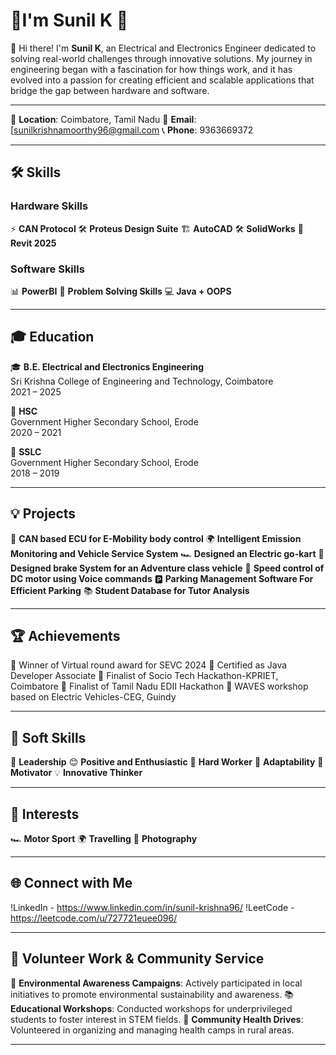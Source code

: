 # 🌟I'm Sunil K 🌟

👋 Hi there! I'm **Sunil K**, an Electrical and Electronics Engineer dedicated to solving real-world challenges through innovative solutions. My journey in engineering began with a fascination for how things work, and it has evolved into a passion for creating efficient and scalable applications that bridge the gap between hardware and software.

---
📍 **Location**: Coimbatore, Tamil Nadu
📧 **Email**: [sunilkrishnamoorthy96@gmail.com
📞 **Phone**: 9363669372

---

## 🛠️ Skills

### Hardware Skills
⚡ **CAN Protocol**
🛠️ **Proteus Design Suite**
🏗️ **AutoCAD**
🛠️ **SolidWorks**
🏢 **Revit 2025**

### Software Skills
📊 **PowerBI**
🧩 **Problem Solving Skills**
💻 **Java + OOPS**

---

## 🎓 Education

🎓 **B.E. Electrical and Electronics Engineering**  
  Sri Krishna College of Engineering and Technology, Coimbatore  
  2021 – 2025

🏫 **HSC**  
  Government Higher Secondary School, Erode  
  2020 – 2021

🏫 **SSLC**  
  Government Higher Secondary School, Erode  
  2018 – 2019

---

## 💡 Projects

🚗 **CAN based ECU for E-Mobility body control**
🌍 **Intelligent Emission Monitoring and Vehicle Service System**
🏎️ **Designed an Electric go-kart**
🚙 **Designed brake System for an Adventure class vehicle**
🎤 **Speed control of DC motor using Voice commands**
🅿️ **Parking Management Software For Efficient Parking**
📚 **Student Database for Tutor Analysis**

---

## 🏆 Achievements

🥇 Winner of Virtual round award for SEVC 2024
📜 Certified as Java Developer Associate
🏅 Finalist of Socio Tech Hackathon-KPRIET, Coimbatore
🏅 Finalist of Tamil Nadu EDII Hackathon
🌟 WAVES workshop based on Electric Vehicles-CEG, Guindy

---

## 🌟 Soft Skills

🧠 **Leadership**
😊 **Positive and Enthusiastic**
💪 **Hard Worker**
🌱 **Adaptability**
🎯 **Motivator**
💡 **Innovative Thinker**

---

## 🎯 Interests

🏎️ **Motor Sport**
🌍 **Travelling**
📸 **Photography**

---

## 🌐 Connect with Me

!LinkedIn - https://www.linkedin.com/in/sunil-krishna96/
!LeetCode - https://leetcode.com/u/727721euee096/

---

## 🤝 Volunteer Work & Community Service

🌱 **Environmental Awareness Campaigns**: Actively participated in local initiatives to promote environmental sustainability and awareness.
📚 **Educational Workshops**: Conducted workshops for underprivileged students to foster interest in STEM fields.
🏥 **Community Health Drives**: Volunteered in organizing and managing health camps in rural areas.

---
